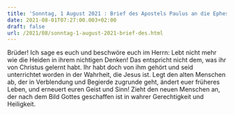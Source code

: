```yaml
---
title: 'Sonntag, 1 August 2021 : Brief des Apostels Paulus an die Epheser 4,17.20-24.'
date: 2021-08-01T07:27:00.003+02:00
draft: false
url: /2021/08/sonntag-1-august-2021-brief-des.html
---
```


Brüder! Ich sage es euch und beschwöre euch im Herrn: Lebt nicht mehr wie die Heiden in ihrem nichtigen Denken! Das entspricht nicht dem, was ihr von Christus gelernt habt. Ihr habt doch von ihm gehört und seid unterrichtet worden in der Wahrheit, die Jesus ist. Legt den alten Menschen ab, der in Verblendung und Begierde zugrunde geht, ändert euer früheres Leben, und erneuert euren Geist und Sinn! Zieht den neuen Menschen an, der nach dem Bild Gottes geschaffen ist in wahrer Gerechtigkeit und Heiligkeit.